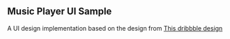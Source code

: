 ## Music Player UI Sample


A UI design implementation based on the design from [This dribbble design](https://dribbble.com/shots/5785740-InVision-Studio-Music-Player)
